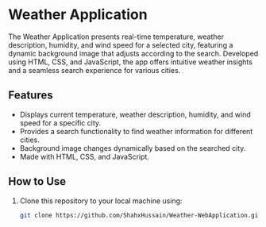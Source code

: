# Weather Application

The Weather Application presents real-time temperature, weather description, humidity, and wind speed for a selected city, featuring a dynamic background image that adjusts according to the search. Developed using HTML, CSS, and JavaScript, the app offers intuitive weather insights and a seamless search experience for various cities.


## Features

- Displays current temperature, weather description, humidity, and wind speed for a specific city.
- Provides a search functionality to find weather information for different cities.
- Background image changes dynamically based on the searched city.
- Made with HTML, CSS, and JavaScript.

## How to Use

1. Clone this repository to your local machine using:

   ```bash
   git clone https://github.com/ShahxHussain/Weather-WebApplication.git


